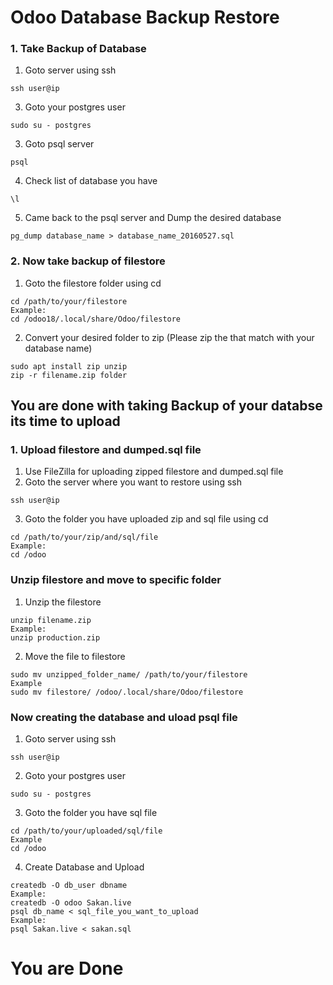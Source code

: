 # Odoo Database Backup Restore

### 1. Take Backup of Database 
1. Goto server using ssh 
```
ssh user@ip
```
3. Goto your postgres user
```
sudo su - postgres
```
3. Goto psql server
```
psql
```
4. Check list of database you have
```
\l
```
5. Came back to the psql server and Dump the desired database
```
pg_dump database_name > database_name_20160527.sql
```

### 2. Now take backup of filestore 

1. Goto the filestore folder using cd 

```
cd /path/to/your/filestore
Example:
cd /odoo18/.local/share/Odoo/filestore
```

2. Convert your desired folder to zip (Please zip the that match with your database name)

```
sudo apt install zip unzip
zip -r filename.zip folder
```
## You are done with taking Backup of your databse its time to upload


### 1. Upload filestore and dumped.sql file
1. Use FileZilla for uploading zipped filestore and dumped.sql file
2. Goto the server where you want to restore using ssh 
```
ssh user@ip
```
3. Goto the folder you have uploaded zip and sql file using cd 
```
cd /path/to/your/zip/and/sql/file
Example:
cd /odoo
```
### Unzip filestore and move to specific folder
1. Unzip the filestore 
```
unzip filename.zip
Example:
unzip production.zip
```
2. Move the file to filestore 
```
sudo mv unzipped_folder_name/ /path/to/your/filestore
Example
sudo mv filestore/ /odoo/.local/share/Odoo/filestore
```

### Now creating the database and uload psql file 
1. Goto server using ssh 
```
ssh user@ip
```
2. Goto your postgres user
```
sudo su - postgres
```
3. Goto the folder you have sql file 
```
cd /path/to/your/uploaded/sql/file
Example
cd /odoo
```
4. Create Database and Upload 
```
createdb -O db_user dbname
Example:
createdb -O odoo Sakan.live
psql db_name < sql_file_you_want_to_upload
Example:
psql Sakan.live < sakan.sql
```

# You are Done




